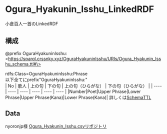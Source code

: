 # Ogura_Hyakunin_Isshu_LinkedRDF
小倉百人一首のLinkedRDF

## 構成
@prefix OguraHyakuninIsshu: \<https://sparql.crssnky.xyz/OguraHyakuninIsshu/URIs/Ogura_Hyakunin_Isshu_schema.ttl#\>  

rdfs:Class=OguraHyakuninIsshu:Phrase  
以下全てにprefix"OguraHyakuninIsshu:"  
| No | 歌人 | 上の句 | 下の句 | 上の句（ひらがな） | 下の句（ひらがな） | 
| ---- | ---- | ---- | ---- | ---- | ---- |
|Number|Poet|Upper Phrase|Lower Phrase|Upper Phrase(Kana)|Lower Phrase(Kana)|
詳しくは[SchemaTTL](https://sparql.crssnky.xyz/Ogura_Hyakunin_Isshu_LinkedRDF/URIs/Ogura_Hyakunin_Isshu_schema.ttl)

## Data
nyoronjp様 [Ogura_Hyakunin_Isshu.csvリポジトリ](https://github.com/nyoronjp/Ogura_Hyakunin_Isshu.csv)